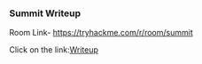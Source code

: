### Summit Writeup

Room Link- https://tryhackme.com/r/room/summit

Click on the link:[Writeup](https://cybertified.in/writeup/summit-tryhackme)
